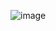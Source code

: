![image](https://github.com/VanessaMaia26/form/assets/104745187/20a39610-2be0-4ce2-9b01-b474a3d90ee7)
